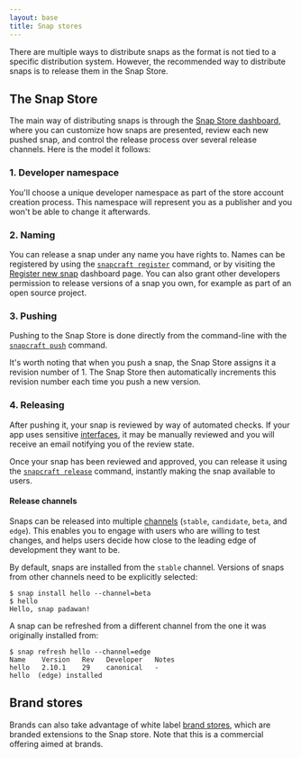 ```yaml
---
layout: base
title: Snap stores
---
```


There are multiple ways to distribute snaps as the format is not tied to a specific distribution system. However, the recommended way to distribute snaps is to release them in the Snap Store.

## The Snap Store

The main way of distributing snaps is through the [Snap Store dashboard](https://dashboard.snapcraft.io), where you can customize how snaps are presented, review each new pushed snap, and control the release process over several release channels. Here is the model it follows:

### 1. Developer namespace

You'll choose a unique developer namespace as part of the store account creation process. This namespace will represent you as a publisher and you won't be able to change it afterwards.

### 2. Naming

You can release a snap under any name you have rights to. Names can be registered by using the [`snapcraft register`](/build-snaps/register) command, or by visiting the [Register new snap](https://dashboard.snapcraft.io/snaps/register/) dashboard page. You can also grant other developers permission to release versions of a snap you own, for example as part of an open source project.

### 3. Pushing

Pushing to the Snap Store is done directly from the command-line with the [`snapcraft push`](/build-snaps/upload) command.

It's worth noting that when you push a snap, the Snap Store assigns it a revision number of 1\. The Snap Store then automatically increments this revision number each time you push a new version.

### 4. Releasing

After pushing it, your snap is reviewed by way of automated checks. If your app uses sensitive [interfaces](/core/interfaces), it may be manually reviewed and you will receive an email notifying you of the review state.

Once your snap has been reviewed and approved, you can release it using the [`snapcraft release`](/build-snaps/release) command, instantly making the snap available to users.

#### Release channels

Snaps can be released into multiple [channels](/reference/channels) (`stable`, `candidate`, `beta`, and `edge`). This enables you to engage with users who are willing to test changes, and helps users decide how close to the leading edge of development they want to be.

By default, snaps are installed from the `stable` channel. Versions of snaps from other channels need to be explicitly selected:

    $ snap install hello --channel=beta
    $ hello
    Hello, snap padawan!

A snap can be refreshed from a different channel from the one it was originally installed from:

    $ snap refresh hello --channel=edge
    Name    Version   Rev   Developer   Notes
    hello   2.10.1    29    canonical   -
    hello  (edge) installed

## Brand stores

Brands can also take advantage of white label [brand stores](https://docs.ubuntu.com/core/en/build-store/index), which are branded extensions to the Snap store. Note that this is a commercial offering aimed at brands.
